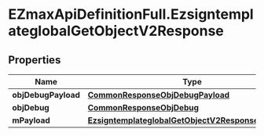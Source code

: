 # EZmaxApiDefinitionFull.EzsigntemplateglobalGetObjectV2Response

## Properties

Name | Type | Description | Notes
------------ | ------------- | ------------- | -------------
**objDebugPayload** | [**CommonResponseObjDebugPayload**](CommonResponseObjDebugPayload.md) |  | 
**objDebug** | [**CommonResponseObjDebug**](CommonResponseObjDebug.md) |  | [optional] 
**mPayload** | [**EzsigntemplateglobalGetObjectV2ResponseMPayload**](EzsigntemplateglobalGetObjectV2ResponseMPayload.md) |  | 


